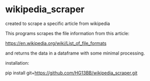 # wikipedia_scraper
created to scrape a specific article from wikipedia

This programs scrapes the file information from this article:

https://en.wikipedia.org/wiki/List_of_file_formats

and returns the data in a dataframe with some minimal processing.

installation:

pip install git+https://github.com/HG13BB/wikipedia_scraper.git
